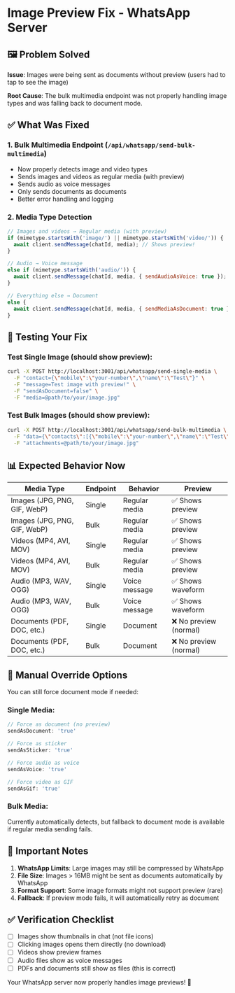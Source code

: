 # Image Preview Fix - WhatsApp Server

## 🖼️ Problem Solved

**Issue**: Images were being sent as documents without preview (users had to tap to see the image)

**Root Cause**: The bulk multimedia endpoint was not properly handling image types and was falling back to document mode.

## ✅ What Was Fixed

### 1. **Bulk Multimedia Endpoint** (`/api/whatsapp/send-bulk-multimedia`)
- Now properly detects image and video types
- Sends images and videos as regular media (with preview)
- Sends audio as voice messages
- Only sends documents as documents
- Better error handling and logging

### 2. **Media Type Detection**
```javascript
// Images and videos → Regular media (with preview)
if (mimetype.startsWith('image/') || mimetype.startsWith('video/')) {
  await client.sendMessage(chatId, media); // Shows preview!
}

// Audio → Voice message
else if (mimetype.startsWith('audio/')) {
  await client.sendMessage(chatId, media, { sendAudioAsVoice: true });
}

// Everything else → Document
else {
  await client.sendMessage(chatId, media, { sendMediaAsDocument: true });
}
```

## 🧪 Testing Your Fix

### Test Single Image (should show preview):
```bash
curl -X POST http://localhost:3001/api/whatsapp/send-single-media \
  -F "contact={\"mobile\":\"your-number\",\"name\":\"Test\"}" \
  -F "message=Test image with preview!" \
  -F "sendAsDocument=false" \
  -F "media=@path/to/your/image.jpg"
```

### Test Bulk Images (should show preview):
```bash
curl -X POST http://localhost:3001/api/whatsapp/send-bulk-multimedia \
  -F "data={\"contacts\":[{\"mobile\":\"your-number\",\"name\":\"Test\"}],\"template\":\"Bulk image for {{name}}!\"}" \
  -F "attachments=@path/to/your/image.jpg"
```

## 📊 Expected Behavior Now

| Media Type | Endpoint | Behavior | Preview |
|------------|----------|----------|---------|
| Images (JPG, PNG, GIF, WebP) | Single | Regular media | ✅ Shows preview |
| Images (JPG, PNG, GIF, WebP) | Bulk | Regular media | ✅ Shows preview |
| Videos (MP4, AVI, MOV) | Single | Regular media | ✅ Shows preview |
| Videos (MP4, AVI, MOV) | Bulk | Regular media | ✅ Shows preview |
| Audio (MP3, WAV, OGG) | Single | Voice message | ✅ Shows waveform |
| Audio (MP3, WAV, OGG) | Bulk | Voice message | ✅ Shows waveform |
| Documents (PDF, DOC, etc.) | Single | Document | ❌ No preview (normal) |
| Documents (PDF, DOC, etc.) | Bulk | Document | ❌ No preview (normal) |

## 🔧 Manual Override Options

You can still force document mode if needed:

### Single Media:
```javascript
// Force as document (no preview)
sendAsDocument: 'true'

// Force as sticker
sendAsSticker: 'true'

// Force audio as voice
sendAsVoice: 'true'

// Force video as GIF
sendAsGif: 'true'
```

### Bulk Media:
Currently automatically detects, but fallback to document mode is available if regular media sending fails.

## 🚨 Important Notes

1. **WhatsApp Limits**: Large images may still be compressed by WhatsApp
2. **File Size**: Images > 16MB might be sent as documents automatically by WhatsApp
3. **Format Support**: Some image formats might not support preview (rare)
4. **Fallback**: If preview mode fails, it will automatically retry as document

## ✅ Verification Checklist

- [ ] Images show thumbnails in chat (not file icons)
- [ ] Clicking images opens them directly (no download)
- [ ] Videos show preview frames
- [ ] Audio files show as voice messages
- [ ] PDFs and documents still show as files (this is correct)

Your WhatsApp server now properly handles image previews! 🎉